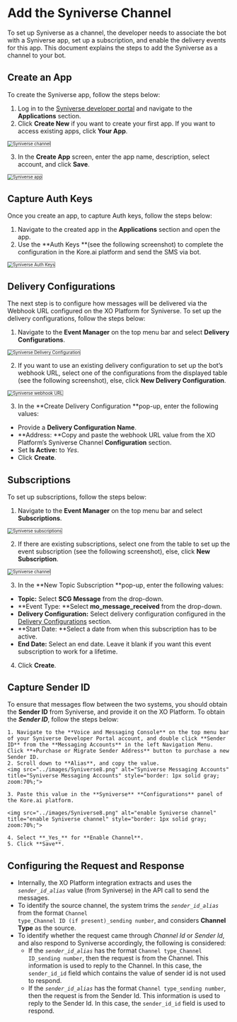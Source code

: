 # Add the Syniverse Channel

To set up Syniverse as a channel, the developer needs to associate the bot with a Syniverse app, set up a subscription, and enable the delivery events for this app. This document explains the steps to add the Syniverse as a channel to your bot.


## Create an App

To create the Syniverse app, follow the steps below:

1. Log in to the [Syniverse developer portal](https://developer.syniverse.com/) and navigate to the **Applications** section.
2. Click **Create New** if you want to create your first app. If you want to access existing apps, click **Your App**.
<img src="../images/Syniverse1.png" alt="Syniverse channel" title="Syniverse channel" style="border: 1px solid gray; zoom:70%;">

3. In the **Create App** screen, enter the app name, description, select account, and click **Save**.

<img src="../images/Syniverse2.png" alt="Syniverse app" title="Syniverse app" style="border: 1px solid gray; zoom:70%;">


## Capture Auth Keys

Once you create an app, to capture Auth keys, follow the steps below:

1. Navigate to the created app in the **Applications** section and open the app.
2. Use the **Auth Keys **(see the following screenshot) to complete the configuration in the Kore.ai platform and send the SMS via bot.

<img src="../images/Syniverse3.png" alt="Syniverse Auth Keys" title="Syniverse Auth Keys" style="border: 1px solid gray; zoom:70%;">


## Delivery Configurations

The next step is to configure how messages will be delivered via the Webhook URL configured on the XO Platform for Syniverse. To set up the delivery configurations, follow the steps below:

1. Navigate to the **Event Manager** on the top menu bar and select **Delivery Configurations**.

<img src="../images/Syniverse4.png" alt="Syniverse Delivery Configuration" title="Syniverse Delivery Configuration" style="border: 1px solid gray; zoom:70%;">


2.  If you want to use an existing delivery configuration to set up the bot’s webhook URL, select one of the configurations from the displayed table (see the following screenshot), else, click **New Delivery Configuration**.
<img src="../images/Syniverse5.png" alt="Syniverse webhook URL" title="Syniverse webhook URL" style="border: 1px solid gray; zoom:70%;">

3. In the **Create Delivery Configuration **pop-up, enter the following values:
  * Provide a **Delivery Configuration Name**.
  * **Address: **Copy and paste the webhook URL value from the XO Platform’s Syniverse Channel **Configuration** section.
  * Set **Is Active:** to _Yes_.
  * Click **Create**.


## Subscriptions

To set up subscriptions, follow the steps below:


1. Navigate to the **Event Manager** on the top menu bar and select **Subscriptions**.

<img src="../images/Syniverse6.png" alt="Syniverse subscriptions" title="Syniverse subscriptions" style="border: 1px solid gray; zoom:70%;">  

2.  If there are existing subscriptions, select one from the table to set up the event subscription (see the following screenshot), else, click **New Subscription**.
<img src="../images/Syniverse7.png" alt="Syniverse channel" title="Syniverse channel" style="border: 1px solid gray; zoom:70%;">

3. In the **New Topic Subscription **pop-up, enter the following values:
  * **Topic:** Select **SCG Message** from the drop-down.
  * **Event Type: **Select **mo_message_received** from the drop-down.
  * **Delivery Configuration:** Select delivery configuration configured in the [Delivery Configurations](https://developer.kore.ai/docs/bots/channel-enablement/add-the-syniverse-channel/#DeliveryConfigs) section.
  * **Start Date: **Select a date from when this subscription has to be active.
 * **End Date:** Select an end date. Leave it blank if you want this event subscription to work for a lifetime.
4. Click **Create**.


## Capture Sender ID

To ensure that messages flow between the two systems, you should obtain the **Sender ID** from Syniverse, and provide it on the XO Platform. To obtain the **_Sender ID_**, follow the steps below:


    1. Navigate to the **Voice and Messaging Console** on the top menu bar of your Syniverse Developer Portal account, and double click **Sender ID** from the **Messaging Accounts** in the left Navigation Menu. Click **+Purchase or Migrate Sender Address** button to purchase a new Sender ID.
    2. Scroll down to **Alias**, and copy the value.
    <img src="../images/Syniverse8.png" alt="Syniverse Messaging Accounts" title="Syniverse Messaging Accounts" style="border: 1px solid gray; zoom:70%;">

    3. Paste this value in the **Syniverse** **Configurations** panel of the Kore.ai platform.

    <img src="../images/Syniverse8.png" alt="enable Syniverse channel" title="enable Syniverse channel" style="border: 1px solid gray; zoom:70%;">

    4. Select **_Yes_** for **Enable Channel**.
    5. Click **Save**.


## Configuring the Request and Response



* Internally, the XO Platform integration extracts and uses the <code><em>sender_id_alias</em></code> value (from Syniverse) in the API call to send the messages.
* To identify the source channel, the system trims the <code><em>sender_id_alias</em></code> from the format <code>Channel type_Channel ID (if present)_sending number</code>, and considers <strong>Channel Type</strong> as the source.
* To identify whether the request came through <em>Channel Id</em> or <em>Sender Id</em>, and also respond to Syniverse accordingly, the following is considered:
    * If the <code><em>sender_id_alias</em></code> has the format <code>Channel type_Channel ID_sending number</code>, then the request is from the Channel. This information is used to reply to the Channel. In this case, the <code>sender_id_id</code> field which contains the value of sender id is not used to respond.
    * If the <code><em>sender_id_alias</em></code> has the format <code>Channel type_sending number</code>, then the request is from the Sender Id. This information is used to reply to the Sender Id. In this case, the <code>sender_id_id</code> field is used to respond.
